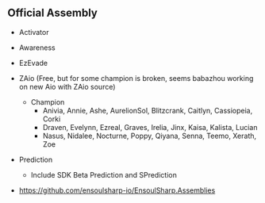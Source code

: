 ## Official Assembly

* Activator
* Awareness
* EzEvade
* ZAio (Free, but for some champion is broken, seems babazhou working on new Aio with ZAio source)
    * Champion    
        * Anivia, Annie, Ashe, AurelionSol, Blitzcrank, Caitlyn, Cassiopeia, Corki
        * Draven, Evelynn, Ezreal, Graves, Irelia, Jinx, Kaisa, Kalista, Lucian
        * Nasus, Nidalee, Nocturne, Poppy, Qiyana, Senna, Teemo, Xerath, Zoe
* Prediction
    * Include SDK Beta Prediction and SPrediction
        
* https://github.com/ensoulsharp-io/EnsoulSharp.Assemblies
